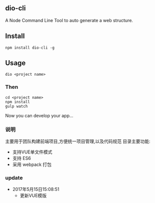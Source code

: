  
## dio-cli
A Node Command Line Tool to auto generate a web structure.

## Install

    npm install dio-cli -g

## Usage

    dio <project name>


### Then

    cd <project name>
    npm install
    gulp watch

Now you can develop your app...



### 说明 
主要用于团队构建前端项目,方便统一项目管理,以及代码规范
目录主要功能:
- 支持VUE单文件模式
- 支持 ES6 
- 采用 webpack 打包


### update

- 2017年5月15日15:08:51 
    - 更新VUE模版
